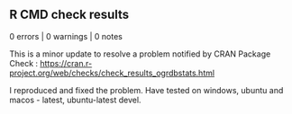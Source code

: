 ## R CMD check results

0 errors | 0 warnings | 0 notes


This is a minor update to resolve a problem notified by CRAN Package Check : https://cran.r-project.org/web/checks/check_results_ogrdbstats.html

I reproduced and fixed the problem. Have tested on windows, ubuntu and macos - latest, ubuntu-latest devel.